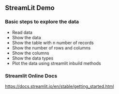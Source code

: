 ## StreamLit Demo

### Basic steps to explore the data
* Read data 
* Show the data
* Show the table with n number of records
* Show the number of rows and columns
* Show the columns
* Show the data types
* Plot the data using streamlit inbuild methods

### Streamlit Online Docs
https://docs.streamlit.io/en/stable/getting_started.html
